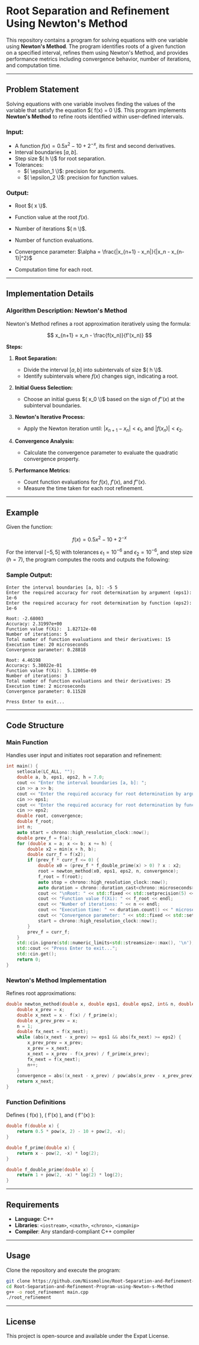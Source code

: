 # Root Separation and Refinement Using Newton's Method

This repository contains a program for solving equations with one variable using **Newton's Method**. The program identifies roots of a given function on a specified interval, refines them using Newton's Method, and provides performance metrics including convergence behavior, number of iterations, and computation time.

---

## Problem Statement

Solving equations with one variable involves finding the values of the variable that satisfy the equation $( f(x) = 0 \)$. This program implements **Newton's Method** to refine roots identified within user-defined intervals.

### Input:
- A function $f(x) = 0.5x^2 - 10 + 2^{-x}$, its first and second derivatives.
- Interval boundaries $[a, b]$.
- Step size $( h \)$ for root separation.
- Tolerances:
  - $( \epsilon_1 \)$: precision for arguments.
  - $( \epsilon_2 \)$: precision for function values.

### Output:
- Root $( x \)$.
- Function value at the root $f(x)$.
- Number of iterations $( n \)$.
- Number of function evaluations.
- Convergence parameter: $\alpha = \frac{|x_{n+1} - x_n|}{|x_n - x_{n-1}|^2}$
  
- Computation time for each root.

---

## Implementation Details

### Algorithm Description: Newton's Method

Newton's Method refines a root approximation iteratively using the formula:

$$
x_{n+1} = x_n - \frac{f(x_n)}{f'(x_n)}
$$

**Steps:**

1. **Root Separation:**
   - Divide the interval $[a, b]$ into subintervals of size $( h \)$.
   - Identify subintervals where $f(x)$ changes sign, indicating a root.

2. **Initial Guess Selection:**
   - Choose an initial guess $( x_0 \)$ based on the sign of $f''(x)$ at the subinterval boundaries.

3. **Newton's Iterative Process:**
   - Apply the Newton iteration until:
     $|x_{n+1} - x_n| < \epsilon_1$, and
     $|f(x_n)| < \epsilon_2$.

4. **Convergence Analysis:**
   - Calculate the convergence parameter to evaluate the quadratic convergence property.

5. **Performance Metrics:**
   - Count function evaluations for $f(x)$, $f'(x)$, and $f''(x)$.
   - Measure the time taken for each root refinement.

---

## Example

Given the function:

$$
f(x) = 0.5x^2 - 10 + 2^{-x}
$$

For the interval $[-5, 5]$ with tolerances $\epsilon_1 = 10^{-6}$ and $\epsilon_2 = 10^{-6}$, and step size $( h = 7)$, the program computes the roots and outputs the following:

### Sample Output:
```
Enter the interval boundaries [a, b]: -5 5
Enter the required accuracy for root determination by argument (eps1): 1e-6
Enter the required accuracy for root determination by function (eps2): 1e-6

Root: -2.68003
Accuracy: 2.31997e+00
Function value f(Xi):  1.82712e-08
Number of iterations: 5
Total number of function evaluations and their derivatives: 15
Execution time: 20 microseconds
Convergence parameter: 0.28818

Root: 4.46198
Accuracy: 5.38022e-01
Function value f(Xi):  5.12005e-09
Number of iterations: 3
Total number of function evaluations and their derivatives: 25
Execution time: 2 microseconds
Convergence parameter: 0.11528

Press Enter to exit...
```

---

## Code Structure

### Main Function
Handles user input and initiates root separation and refinement:
```cpp
int main() {
    setlocale(LC_ALL, "");
    double a, b, eps1, eps2, h = 7.0;
    cout << "Enter the interval boundaries [a, b]: ";
    cin >> a >> b;
    cout << "Enter the required accuracy for root determination by argument (eps1): ";
    cin >> eps1;
    cout << "Enter the required accuracy for root determination by function (eps2): ";
    cin >> eps2;
    double root, convergence;
    double f_root;
    int n;
    auto start = chrono::high_resolution_clock::now();
    double prev_f = f(a);
    for (double x = a; x <= b; x += h) {
        double x2 = min(x + h, b);
        double curr_f = f(x2);
        if (prev_f * curr_f <= 0) {
            double x0 = (prev_f * f_double_prime(x) > 0) ? x : x2;
            root = newton_method(x0, eps1, eps2, n, convergence);
            f_root = f(root);
            auto stop = chrono::high_resolution_clock::now();
            auto duration = chrono::duration_cast<chrono::microseconds>(stop - start);
            cout << "\nRoot: " << std::fixed << std::setprecision(5) << root << endl;
            cout << "Function value f(Xi): " << f_root << endl;
            cout << "Number of iterations: " << n << endl;
            cout << "Execution time: " << duration.count() << " microseconds" << endl;
            cout << "Convergence parameter: " << std::fixed << std::setprecision(5) << convergence << endl;
            start = chrono::high_resolution_clock::now();
        }
        prev_f = curr_f;
    }
    std::cin.ignore(std::numeric_limits<std::streamsize>::max(), '\n');
    std::cout << "Press Enter to exit...";
    std::cin.get();
    return 0;
}
```

### Newton's Method Implementation
Refines root approximations:
```cpp
double newton_method(double x, double eps1, double eps2, int& n, double& convergence) {
    double x_prev = x;
    double x_next = x - f(x) / f_prime(x);
    double x_prev_prev = x;
    n = 1;
    double fx_next = f(x_next);
    while (abs(x_next - x_prev) >= eps1 && abs(fx_next) >= eps2) {
        x_prev_prev = x_prev;
        x_prev = x_next;
        x_next = x_prev - f(x_prev) / f_prime(x_prev);
        fx_next = f(x_next);
        n++;
    }
    convergence = abs((x_next - x_prev) / pow(abs(x_prev - x_prev_prev), 2));
    return x_next;
}
```

### Function Definitions
Defines \( f(x) \), \( f'(x) \), and \( f''(x) \):
```cpp
double f(double x) {
    return 0.5 * pow(x, 2) - 10 + pow(2, -x);
}

double f_prime(double x) {
    return x - pow(2, -x) * log(2);
}

double f_double_prime(double x) {
    return 1 + pow(2, -x) * log(2) * log(2);
}
```

---

## Requirements
- **Language**: C++
- **Libraries**: `<iostream>`, `<cmath>`, `<chrono>`, `<iomanip>`
- **Compiler**: Any standard-compliant C++ compiler

---

## Usage
Clone the repository and execute the program:
```bash
git clone https://github.com/Nissmoline/Root-Separation-and-Refinement-Program-using-Newton-s-Method.git
cd Root-Separation-and-Refinement-Program-using-Newton-s-Method
g++ -o root_refinement main.cpp
./root_refinement
```

---

## License
This project is open-source and available under the Expat License.
